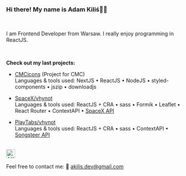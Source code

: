 ### Hi there! My name is Adam Kiliś👋👋

<br/>

I am Frontend Developer from Warsaw. I really enjoy programming in ReactJS.

<br/>

**Check out my last projects:**

- [CMCicons](https://cmcicons.netlify.app/) (Project for CMC) 
<br/>Languages & tools used:  NextJS • ReactJS • NodeJS • styled-components • jszip • downloadjs

- [SpaceX/vhynot](https://vhynot.netlify.app/) 
<br/>Languages & tools used:  ReactJS + CRA • sass • Formik • Leaflet • React Router • ContextAPI • [SpaceX API](https://github.com/r-spacex/SpaceX-API)

- [PlayTabs/vhynot](https://playtabs.netlify.app/) 
<br/>Languages & tools used:  ReactJS + CRA • sass • ContextAPI • [Songsteer API](https://www.songsterr.com/a/wa/api)

<br/>

<a href="https://linkedin.com/in/adam-kilis">
  <img alt="AKilisLinkedIn" width="24px" src="https://cdn.jsdelivr.net/npm/simple-icons@v3/icons/linkedin.svg" />
</a>

<br/>

Feel free to contact me: 📨 akilis.dev@gmail.com
